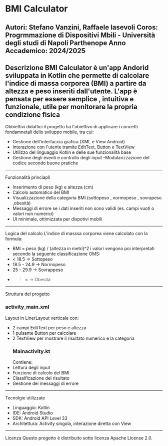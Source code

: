 # BMI Calculator
Autori: Stefano Vanzini, Raffaele Iasevoli
Coros: Progrmmazione di Dispositivi Mbili - Università degli studi di Napoli Parthenope
Anno Accademico: 2024/2025
---
Descrizione 
BMI Calculator è un'app Andorid sviluppata in Kotlin che permette di calcolare l'indice di massa corporea (BMI) a partire da altezza e peso inseriti dall'utente. 
L'app è pensata per essere semplice , intuitiva e funzionale, utile per monitorare la propria condizione fisica 
---
Obbiettivi didattici 
il progetto ha l'obiettivo di applicare i concetti fondamnetali dello sviluppo mobile, tra cui:
- Gestione dell'interfaccia grafica (XML e View Android)
- Interazione con l'utente tramite EditText, Button e TextView
- Utilizzo del linguaggio Kotlin e delle sue funzionalità base 
- Gestione degli eventi e controllo degli input 
-Modularizzazione del codice secondo buone pratiche 
---
Funzionalità princiapli
- Inserimento di peso (kg) e altezza (cm)
- Calcolo automatico del BMI
- Visualizzazione della categoria BMI (sottopeso , normopeso , sovrapeso ,obesità)
- Messaggi di errore se i dati inseriti non sono validi (es. campi vuoti o valori non numerici)
- UI minimale, ottimizzata per dispotivi mobili
--- 
Logica del calcolo 
L'indice di masssa corporea viene calcolato con la formula: 
- BMI = peso (kg) / (altezza in metri)^2
i valori vengono poi interpretati secondo la seguente classificazione OMS:
- < 18.5 -> Sottopeso
- 18.5 - 24.9 -> Normopeso
- 25 - 29.9 -> Sovrappeso
- >= -> Obesità
---
Struttura del progetto
### activity_main.xml
Layout in LinerLayout verticale con:
- 2 campi EditText per peso e altezza
- 1 pulsante Button per calcolare
- 2 TextView per mostrare il risultato numerico e la categoria
  ### Mainactivity.kt
  Contiene:
- Lettura degli input
- Funzione di calcolo del BMI
- Classificazione del risultato
- Gestione dei messaggi di errore
---
Tecnolgie utilizzate 
- Linguaggio: Kotlin
- IDE: Android Studio
- SDK: Android API Level 33
- Architettura: Activity singola, interazione diretta con View
---
Licenza 
Questo progetto è distribuito sotto licenza Apache License 2.0. 
